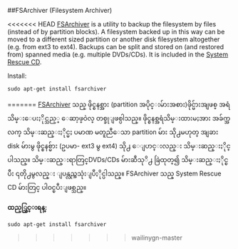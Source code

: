 ##FSArchiver (Filesystem Archiver)

<<<<<<< HEAD
[FSArchiver](http://www.fsarchiver.org/) is a utility to backup the filesystem by files (instead of by partition blocks). A filesystem backed up in this way can be moved to a different sized partition or another disk filesystem altogether (e.g. from ext3 to ext4). Backups can be split and stored on (and restored from) spanned media (e.g. multiple DVDs/CDs). It is included in the [System Rescue CD](http://ubuntuguide.org/wiki/Ubuntu:Trusty#System_Rescue_CD). 

Install:

	sudo apt-get install fsarchiver


=======
[FSArchiver](http://www.fsarchiver.org/Main_Page) သည္ ဖိုင္စနစ္အား (partition အပိုင္းမ်ားအစား)ဖိုင္မ်ားအျဖစ္ အရံသိမ္းေပးႏိုင္သည့္ ေဆာ့ဖ္ဝဲလ္ တစ္ခုျဖစ္ပါသည္။ ဖိုင္စနစ္အရံသိမ္းထားမႈအား အခ်က္အလက္ သိမ္းဆည္းႏိုင္မႈ ပမာဏ မတူညီေသာ  partition မ်ား သို႕မဟုတ္ အျခား disk မ်ားမွ ဖိုင္စနစ္မ်ား (ဥပမာ- ext3  မွ ext4) သို႕ ေျပာင္းလည္း သိမ္းဆည္းႏိုင္ပါသည္။ သိမ္းဆည္းရာတြင္DVDs/CDs မ်ားဆီသုိ႕ ခြဲထုတ္၍ သိမ္းဆည္းႏိုင္ၿပီး ၎တို႕မွလည္း ျပန္လည္အသုံးျပဳႏိုင္ပါသည္။ FSArchiver သည္ System Rescue CD မ်ားတြင္ ပါဝင္ၿပီးျဖစ္သည္။ 

**ထည့္သြင္းရန္:**

	sudo apt-get install fsarchiver
>>>>>>> wailinygn-master
